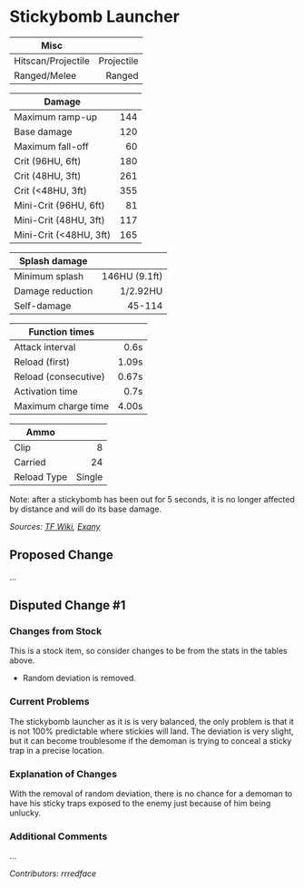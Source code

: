 # Stickybomb Launcher

| Misc               |            |
|--------------------|-----------:|
| Hitscan/Projectile | Projectile |
| Ranged/Melee       |     Ranged |

| Damage                  |     |
|-------------------------|----:|
| Maximum ramp-up         | 144 |
| Base damage             | 120 |
| Maximum fall-off        |  60 |
| Crit (96HU, 6ft)        | 180 |
| Crit (48HU, 3ft)        | 261 |
| Crit (<48HU, 3ft)       | 355 |
| Mini-Crit (96HU, 6ft)   |  81 |
| Mini-Crit (48HU, 3ft)   | 117 |
| Mini-Crit (<48HU, 3ft)  | 165 |

|  Splash damage   |               |
|------------------|--------------:|
| Minimum splash   | 146HU (9.1ft) |
| Damage reduction |      1/2.92HU |
| Self-damage      |        45-114 |

|    Function times     |        |
|-----------------------|-------:|
| Attack interval       |   0.6s |
| Reload (first)        |  1.09s |
| Reload (consecutive)  |  0.67s |
| Activation time       |   0.7s |
| Maximum charge time   |  4.00s |

| Ammo        |        |
|-------------|-------:|
| Clip        |      8 |
| Carried     |     24 |
| Reload Type | Single |

Note: after a stickybomb has been out for 5 seconds, it is no longer affected by distance and will do its base damage.

*Sources: [TF Wiki](https://wiki.teamfortress.com/wiki/Stickybomb_Launcher), [Exany](https://youtu.be/rUziaUJludw?t=708)*

## Proposed Change
...

## Disputed Change #1

### Changes from Stock
This is a stock item, so consider changes to be from the stats in the tables above.
* Random deviation is removed.

### Current Problems
The stickybomb launcher as it is is very balanced, the only problem is that it is not 100% predictable where stickies will land. The deviation is very slight, but it can become troublesome if the demoman is trying to conceal a sticky trap in a precise location.

### Explanation of Changes
With the removal of random deviation, there is no chance for a demoman to have his sticky traps exposed to the enemy just because of him being unlucky.

### Additional Comments
...

*Contributors: rrredface*
